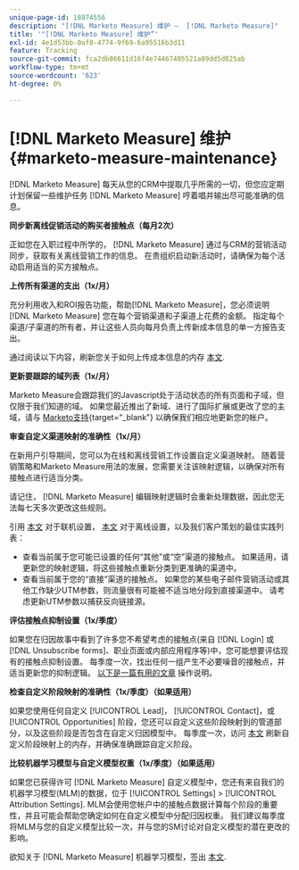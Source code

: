 ```yaml
---
unique-page-id: 18874556
description: "[!DNL Marketo Measure] 维护 —  [!DNL Marketo Measure]"
title: '"[!DNL Marketo Measure] 维护”'
exl-id: 4e1d53bb-0af8-4774-9f69-6a95516b3d11
feature: Tracking
source-git-commit: fca2db86611d16f4e74467405521a89dd5d825ab
workflow-type: tm+mt
source-wordcount: '623'
ht-degree: 0%

---
```


# [!DNL Marketo Measure] 维护 {#marketo-measure-maintenance}

[!DNL Marketo Measure] 每天从您的CRM中提取几乎所需的一切，但您应定期计划保留一些维护任务 [!DNL Marketo Measure] 哼着唱并输出尽可能准确的信息。

**同步新离线促销活动的购买者接触点（每月2次）**

正如您在入职过程中所学的， [!DNL Marketo Measure] 通过与CRM的营销活动同步，获取有关离线营销工作的信息。 在贵组织启动新活动时，请确保为每个活动启用适当的买方接触点。

**上传所有渠道的支出（1x/月）**

充分利用收入和ROI报告功能，帮助[!DNL Marketo Measure]，您必须说明 [!DNL Marketo Measure] 您在每个营销渠道和子渠道上花费的金额。 指定每个渠道/子渠道的所有者，并让这些人员向每月负责上传新成本信息的单一方报告支出。

通过阅读以下内容，刷新您关于如何上传成本信息的内存 [本文](/help/marketing-spend/spend-management/marketing-channel-costs.md).

**更新要跟踪的域列表（1x/月）**

Marketo Measure会跟踪我们的Javascript处于活动状态的所有页面和子域，但仅限于我们知道的域。 如果您最近推出了新域、进行了国际扩展或更改了您的主域，请与 [Marketo支持](https://nation.marketo.com/t5/support/ct-p/Support){target="_blank"} 以确保我们相应地更新您的帐户。

**审查自定义渠道映射的准确性（1x/月）**

在新用户引导期间，您可以为在线和离线营销工作设置自定义渠道映射。 随着营销策略和Marketo Measure用法的发展，您需要关注该映射逻辑，以确保对所有接触点进行适当分类。

请记住， [!DNL Marketo Measure] 编辑映射逻辑时会重新处理数据，因此您无法每七天多次更改这些规则。

引用 [本文](/help/channel-tracking-and-setup/online-channels/online-custom-channel-setup.md) 对于联机设置， [本文](/help/channel-tracking-and-setup/offline-channels/offline-custom-channel-setup.md) 对于离线设置，以及我们客户策划的最佳实践列表：

* 查看当前属于您可能已设置的任何“其他”或“空”渠道的接触点。 如果适用，请更新您的映射逻辑，将这些接触点重新分类到更准确的渠道中。
* 查看当前属于您的“直接”渠道的接触点。 如果您的某些电子邮件营销活动或其他工作缺少UTM参数，则流量很有可能被不适当地分段到直接渠道中。 请考虑更新UTM参数以捕获反向链接源。

**评估接触点抑制设置（1x/季度）**

如果您在归因故事中看到了许多您不希望考虑的接触点(来自 [!DNL Login] 或 [!DNL Unsubscribe forms]、职业页面或内部应用程序等)中，您可能想要评估现有的接触点抑制设置。 每季度一次，找出任何一组产生不必要噪音的接触点，并适当更新您的抑制逻辑。 [以下是一篇有用的文章](/help/advanced-marketo-measure-features/touchpoint-settings/touchpoint-removal-and-touchpoint-suppression.md)  操作说明。

**检查自定义阶段映射的准确性（1x/季度）（如果适用）**

如果您使用任何自定义 [!UICONTROL Lead]， [!UICONTROL Contact]，或 [!UICONTROL Opportunities] 阶段，您还可以自定义这些阶段映射到的管道部分，以及这些阶段是否包含在自定义归因模型中。 每季度一次，访问 [本文](/help/advanced-marketo-measure-features/custom-attribution-models/custom-attribution-model-and-setup.md) 刷新自定义阶段映射上的内存，并确保准确跟踪自定义阶段。

**比较机器学习模型与自定义模型权重（1x/季度）（如果适用）**

如果您已获得许可 [!DNL Marketo Measure] 自定义模型中，您还有来自我们的机器学习模型(MLM)的数据，位于 [!UICONTROL Settings] > [!UICONTROL Attribution Settings]. MLM会使用您帐户中的接触点数据计算每个阶段的重要性，并且可能会帮助您确定如何在自定义模型中分配归因权重。 我们建议每季度将MLM与您的自定义模型比较一次，并与您的SM讨论对自定义模型的潜在更改的影响。

欲知关于 [!DNL Marketo Measure] 机器学习模型，签出 [本文](/help/advanced-marketo-measure-features/custom-attribution-models/machine-learning-model-faq.md).
